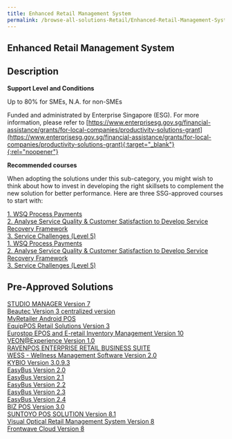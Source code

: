 ```yaml
---
title: Enhanced Retail Management System
permalink: /browse-all-solutions-Retail/Enhanced-Retail-Management-System
---
```


## Enhanced Retail Management System
## Description

**Support Level and Conditions**

Up to 80% for SMEs, N.A. for non-SMEs

Funded and administrated by Enterprise Singapore (ESG). For more information, please refer to
[https://www.enterprisesg.gov.sg/financial-assistance/grants/for-local-companies/productivity-solutions-grant](https://www.enterprisesg.gov.sg/financial-assistance/grants/for-local-companies/productivity-solutions-grant){:target="_blank"}{:rel="noopener"}

**Recommended courses**

When adopting the solutions under this sub-category, you might wish to think about how to invest in developing the right skillsets to complement the new solution for better performance. Here are three SSG-approved courses to start with:

<a href='https://courses.enterprisejobskills.gov.sg/Course_Internet/CourseDetail/WSQ-Process-Payments-SSF-2'  target='_blank' rel='noopener'>1. WSQ Process Payments</a><br>
<a href='https://courses.enterprisejobskills.gov.sg/Course_Internet/CourseDetail/Analyse-Service-Quality-Customer-Satisfaction-Develop-Service-Recovery-Framework-SFw-2'  target='_blank' rel='noopener'>2. Analyse Service Quality & Customer Satisfaction to Develop Service Recovery Framework</a><br>
<a href='https://courses.enterprisejobskills.gov.sg/Course_Internet/CourseDetail/Service-Challenges-Level-5-Asynchronous-Synchronous-elearning'  target='_blank' rel='noopener'>3. Service Challenges (Level 5)</a><br>
<a href='https://courses.enterprisejobskills.gov.sg/Course_Internet/CourseDetail/WSQ-Process-Payments-SSF-2'  target='_blank' rel='noopener'>1. WSQ Process Payments</a><br>
<a href='https://courses.enterprisejobskills.gov.sg/Course_Internet/CourseDetail/Analyse-Service-Quality-Customer-Satisfaction-Develop-Service-Recovery-Framework-SFw-2'  target='_blank' rel='noopener'>2. Analyse Service Quality & Customer Satisfaction to Develop Service Recovery Framework</a><br>
<a href='https://courses.enterprisejobskills.gov.sg/Course_Internet/CourseDetail/Service-Challenges-Level-5-Asynchronous-Synchronous-elearning'  target='_blank' rel='noopener'>3. Service Challenges (Level 5)</a><br>

## Pre-Approved Solutions

<a href='/productivity-solutions-grant/solutionrepo/solution163' target='_blank'>STUDIO MANAGER Version 7</a><br>
<a href='/productivity-solutions-grant/solutionrepo/solution225' target='_blank'>Beautec Version 3 centralized version</a><br>
<a href='/productivity-solutions-grant/solutionrepo/solution344' target='_blank'>MyRetailer Android POS</a><br>
<a href='/productivity-solutions-grant/solutionrepo/solution370' target='_blank'>EquipPOS Retail Solutions Version 3</a><br>
<a href='/productivity-solutions-grant/solutionrepo/solution396' target='_blank'>Eurostop EPOS and E-retail Inventory Management Version 10</a><br>
<a href='/productivity-solutions-grant/solutionrepo/solution423' target='_blank'>VEON@Experience Version 1.0</a><br>
<a href='/productivity-solutions-grant/solutionrepo/solution651' target='_blank'>RAVENPOS ENTERPRISE RETAIL BUSINESS SUITE</a><br>
<a href='/productivity-solutions-grant/solutionrepo/solution740' target='_blank'>WESS - Wellness Management Software Version 2.0</a><br>
<a href='/productivity-solutions-grant/solutionrepo/solution935' target='_blank'>KYBIO Version 3.0.9.3</a><br>
<a href='/productivity-solutions-grant/solutionrepo/solution1018' target='_blank'>EasyBus Version 2.0</a><br>
<a href='/productivity-solutions-grant/solutionrepo/solution1019' target='_blank'>EasyBus Version 2.1</a><br>
<a href='/productivity-solutions-grant/solutionrepo/solution1020' target='_blank'>EasyBus Version 2.2</a><br>
<a href='/productivity-solutions-grant/solutionrepo/solution1021' target='_blank'>EasyBus Version 2.3</a><br>
<a href='/productivity-solutions-grant/solutionrepo/solution1022' target='_blank'>EasyBus Version 2.4</a><br>
<a href='/productivity-solutions-grant/solutionrepo/solution1083' target='_blank'>BIZ POS Version 3.0</a><br>
<a href='/productivity-solutions-grant/solutionrepo/solution1119' target='_blank'>SUNTOYO POS SOLUTION Version 8.1</a><br>
<a href='/productivity-solutions-grant/solutionrepo/solution1135' target='_blank'>Visual Optical Retail Management System Version 8</a><br>
<a href='/productivity-solutions-grant/solutionrepo/solution1175' target='_blank'>Frontwave Cloud Version 8</a><br>
